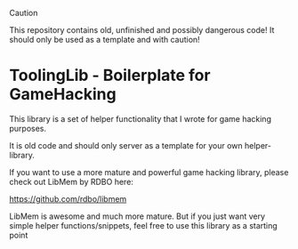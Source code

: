 > [!CAUTION]
> This repository contains old, unfinished and possibly dangerous code! It should only be used as a template and with caution!

# ToolingLib - Boilerplate for GameHacking

This library is a set of helper functionality that I wrote for game hacking purposes.

It is old code and should only server as a template for your own helper-library.

If you want to use a more mature and powerful game hacking library, please check out LibMem by RDBO here:

https://github.com/rdbo/libmem

LibMem is awesome and much more mature.
But if you just want very simple helper functions/snippets, feel free to use this library as a starting point
